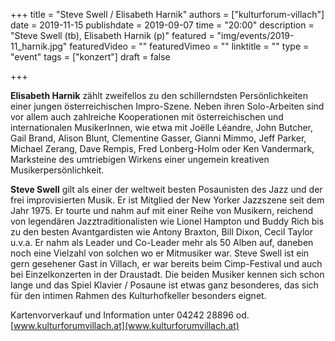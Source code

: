 +++
title = "Steve Swell / Elisabeth Harnik"
authors = ["kulturforum-villach"]
date = 2019-11-15
publishdate = 2019-09-07
time = "20:00"
description = "Steve Swell (tb), Elisabeth Harnik (p)"
featured = "img/events/2019-11_harnik.jpg"
featuredVideo = ""
featuredVimeo = ""
linktitle = ""
type = "event"
tags = ["konzert"]
draft = false

+++

**Elisabeth Harnik** zählt zweifellos zu den schillerndsten Persönlichkeiten einer jungen österreichischen Impro-Szene. Neben ihren Solo-Arbeiten sind vor allem auch zahlreiche Kooperationen mit österreichischen und internationalen MusikerInnen, wie etwa mit Joëlle Léandre, John Butcher, Gail Brand, Alison Blunt, Clementine Gasser, Gianni Mimmo, Jeff Parker, Michael Zerang, Dave Rempis, Fred Lonberg-Holm oder Ken Vandermark, Marksteine des umtriebigen Wirkens einer ungemein kreativen Musikerpersönlichkeit.

**Steve Swell** gilt als einer der weltweit besten Posaunisten des Jazz und der frei improvisierten Musik. Er ist Mitglied der New Yorker Jazzszene seit dem Jahr 1975. Er tourte und nahm auf mit einer Reihe von Musikern, reichend von legendären Jazztraditionalisten wie Lionel Hampton und Buddy Rich bis zu den besten Avantgardisten wie Antony Braxton, Bill Dixon, Cecil Taylor u.v.a.
Er nahm als Leader und Co-Leader mehr als 50 Alben auf, daneben noch eine Vielzahl von solchen wo er Mitmusiker war.
Steve Swell ist ein gern gesehener Gast in Villach, er war bereits beim Cimp-Festival und auch bei Einzelkonzerten in der Draustadt.
Die beiden Musiker kennen sich schon lange und das Spiel Klavier / Posaune ist etwas ganz besonderes, das sich für den intimen Rahmen des Kulturhofkeller besonders eignet.

Kartenvorverkauf und Information unter 04242 28896 od. [www.kulturforumvillach.at](www.kulturforumvillach.at)
